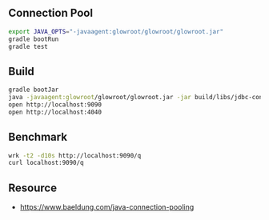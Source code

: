 ## Connection Pool

```bash
export JAVA_OPTS="-javaagent:glowroot/glowroot/glowroot.jar"
gradle bootRun
gradle test
```

## Build

```bash
gradle bootJar
java -javaagent:glowroot/glowroot/glowroot.jar -jar build/libs/jdbc-connection-pool-0.0.1-SNAPSHOT.jar
open http://localhost:9090
open http://localhost:4040
```

## Benchmark

```bash
wrk -t2 -d10s http://localhost:9090/q
curl localhost:9090/q
```

## Resource

- https://www.baeldung.com/java-connection-pooling